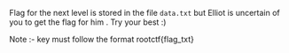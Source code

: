 Flag for the next level is stored in the file `data.txt` but Elliot is uncertain of you to get the flag for him . Try your best :)
 
Note :- key must follow the format rootctf{flag_txt}
